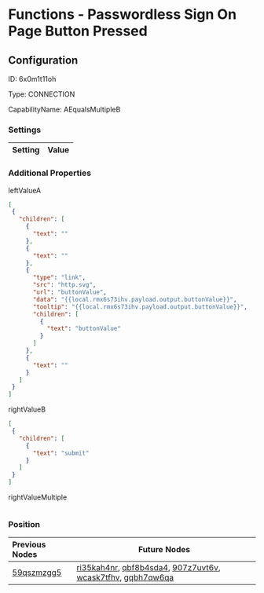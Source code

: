 # Functions - Passwordless Sign On Page Button Pressed
## Configuration
ID:  6x0m1t11oh

Type: CONNECTION 

CapabilityName: AEqualsMultipleB

### Settings
| Setting | Value  |
| :------------------------ | ---------------------------------------- |
 




### Additional Properties
leftValueA
 ```json 
[
  {
    "children": [
      {
        "text": ""
      },
      {
        "text": ""
      },
      {
        "type": "link",
        "src": "http.svg",
        "url": "buttonValue",
        "data": "{{local.rmx6s73ihv.payload.output.buttonValue}}",
        "tooltip": "{{local.rmx6s73ihv.payload.output.buttonValue}}",
        "children": [
          {
            "text": "buttonValue"
          }
        ]
      },
      {
        "text": ""
      }
    ]
  }
]
```


rightValueB
 ```json 
[
  {
    "children": [
      {
        "text": "submit"
      }
    ]
  }
]
```


rightValueMultiple
 ```json 

```




### Position
| Previous Nodes | Future Nodes |
| :------------- | ------------ |
| [59qszmzgg5](./59qszmzgg5.md) | [ri35kah4nr](./ri35kah4nr.md), [qbf8b4sda4](./qbf8b4sda4.md), [907z7uvt6v](./907z7uvt6v.md), [wcask7tfhv](./wcask7tfhv.md), [gqbh7qw6qa](./gqbh7qw6qa.md) |
